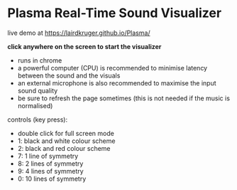 # Plasma Real-Time Sound Visualizer
live demo at https://lairdkruger.github.io/Plasma/ 

**click anywhere on the screen to start the visualizer**
 
- runs in chrome
- a powerful computer (CPU) is recommended to minimise latency between the sound and the visuals
- an external microphone is also recommended to maximise the input sound quality
- be sure to refresh the page sometimes (this is not needed if the music is normalised)

controls (key press):
- double click for full screen mode
- 1: black and white colour scheme
- 2: black and red colour scheme
- 7: 1 line of symmetry
- 8: 2 lines of symmetry
- 9: 4 lines of symmetry
- 0: 10 lines of symmetry
